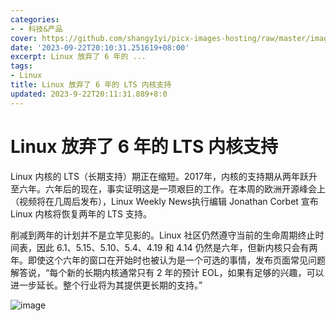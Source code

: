 ```yaml
---
categories:
- - 科技&产品
cover: https://github.com/shangy1yi/picx-images-hosting/raw/master/image.5fs62h6hpl00.webp
date: '2023-09-22T20:10:31.251619+08:00'
excerpt: Linux 放弃了 6 年的 ...
tags:
- Linux
title: Linux 放弃了 6 年的 LTS 内核支持
updated: 2023-9-22T20:11:31.889+8:0
---
```

# Linux 放弃了 6 年的 LTS 内核支持

Linux 内核的 LTS（长期支持）期正在缩短。2017年，内核的支持期从两年跃升至六年。六年后的现在，事实证明这是一项艰巨的工作。在本周的欧洲开源峰会上（视频将在几周后发布），Linux Weekly News执行编辑 Jonathan Corbet 宣布 Linux 内核将恢复两年的 LTS 支持。

削减到两年的计划并不是立竿见影的。Linux 社区仍然遵守当前的生命周期终止时间表，因此 6.1、5.15、5.10、5.4、4.19 和 4.14 仍然是六年，但新内核只会有两年。即使这个六年的窗口在开始时也被认为是一个可选的事情，发布页面常见问题解答说，“每个新的长期内核通常只有 2 年的预计 EOL，如果有足够的兴趣，可以进一步延长。整个行业将为其提供更长期的支持。”


<img src="https://github.com/shangy1yi/picx-images-hosting/raw/master/image.5fs62h6hpl00.webp" alt="image" />
